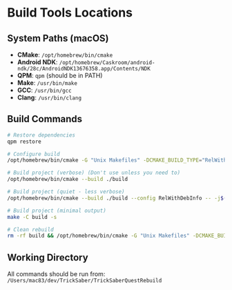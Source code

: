 # Build Tools Locations

## System Paths (macOS)
- **CMake**: `/opt/homebrew/bin/cmake`
- **Android NDK**: `/opt/homebrew/Caskroom/android-ndk/28c/AndroidNDK13676358.app/Contents/NDK`
- **QPM**: `qpm` (should be in PATH)
- **Make**: `/usr/bin/make`
- **GCC**: `/usr/bin/gcc` 
- **Clang**: `/usr/bin/clang`

## Build Commands
```bash
# Restore dependencies
qpm restore

# Configure build
/opt/homebrew/bin/cmake -G "Unix Makefiles" -DCMAKE_BUILD_TYPE="RelWithDebInfo" -B build

# Build project (verbose) (Don't use unless you need to)
/opt/homebrew/bin/cmake --build ./build

# Build project (quiet - less verbose)
/opt/homebrew/bin/cmake --build ./build --config RelWithDebInfo -- -j$(nproc) VERBOSE=0

# Build project (minimal output)
make -C build -s

# Clean rebuild
rm -rf build && /opt/homebrew/bin/cmake -G "Unix Makefiles" -DCMAKE_BUILD_TYPE="RelWithDebInfo" -B build && /opt/homebrew/bin/cmake --build ./build
```

## Working Directory
All commands should be run from: `/Users/mac83/dev/TrickSaber/TrickSaberQuestRebuild`